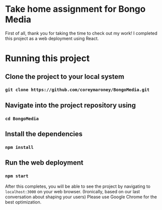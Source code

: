 # Take home assignment for Bongo Media
First of all, thank you for taking the time to check out my work! I completed this project as a web deployment using React.
# Running this project

## Clone the project to your local system
### `git clone https://github.com/coreymaroney/BongoMedia.git`
## Navigate into  the project repository using
### `cd BongoMedia`
## Install the dependencies

### `npm install`

## Run the web deployment
### `npm start`
After this completes, you will be able to see the project by navigating to `localhost:3000` on your web browser. (Ironically, based on our last conversation about shaping your users) Please use Google Chrome for the best optimization.
